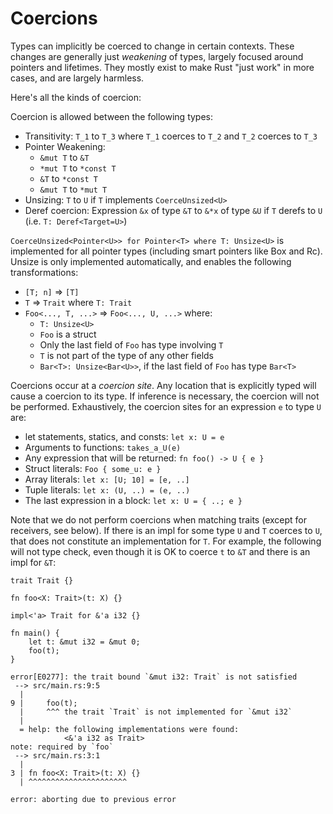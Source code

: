 # Coercions

Types can implicitly be coerced to change in certain contexts. These changes are
generally just *weakening* of types, largely focused around pointers and
lifetimes. They mostly exist to make Rust "just work" in more cases, and are
largely harmless.

Here's all the kinds of coercion:

Coercion is allowed between the following types:

* Transitivity: `T_1` to `T_3` where `T_1` coerces to `T_2` and `T_2` coerces to
  `T_3`
* Pointer Weakening:
    * `&mut T` to `&T`
    * `*mut T` to `*const T`
    * `&T` to `*const T`
    * `&mut T` to `*mut T`
* Unsizing: `T` to `U` if `T` implements `CoerceUnsized<U>`
* Deref coercion: Expression `&x` of type `&T` to `&*x` of type `&U` if `T` derefs to `U` (i.e. `T: Deref<Target=U>`)

`CoerceUnsized<Pointer<U>> for Pointer<T> where T: Unsize<U>` is implemented
for all pointer types (including smart pointers like Box and Rc). Unsize is
only implemented automatically, and enables the following transformations:

* `[T; n]` => `[T]`
* `T` => `Trait` where `T: Trait`
* `Foo<..., T, ...>` => `Foo<..., U, ...>` where:
    * `T: Unsize<U>`
    * `Foo` is a struct
    * Only the last field of `Foo` has type involving `T`
    * `T` is not part of the type of any other fields
    * `Bar<T>: Unsize<Bar<U>>`, if the last field of `Foo` has type `Bar<T>`

Coercions occur at a *coercion site*. Any location that is explicitly typed
will cause a coercion to its type. If inference is necessary, the coercion will
not be performed. Exhaustively, the coercion sites for an expression `e` to
type `U` are:

* let statements, statics, and consts: `let x: U = e`
* Arguments to functions: `takes_a_U(e)`
* Any expression that will be returned: `fn foo() -> U { e }`
* Struct literals: `Foo { some_u: e }`
* Array literals: `let x: [U; 10] = [e, ..]`
* Tuple literals: `let x: (U, ..) = (e, ..)`
* The last expression in a block: `let x: U = { ..; e }`

Note that we do not perform coercions when matching traits (except for
receivers, see below). If there is an impl for some type `U` and `T` coerces to
`U`, that does not constitute an implementation for `T`. For example, the
following will not type check, even though it is OK to coerce `t` to `&T` and
there is an impl for `&T`:

```rust,ignore
trait Trait {}

fn foo<X: Trait>(t: X) {}

impl<'a> Trait for &'a i32 {}

fn main() {
    let t: &mut i32 = &mut 0;
    foo(t);
}
```

```text
error[E0277]: the trait bound `&mut i32: Trait` is not satisfied
 --> src/main.rs:9:5
  |
9 |     foo(t);
  |     ^^^ the trait `Trait` is not implemented for `&mut i32`
  |
  = help: the following implementations were found:
            <&'a i32 as Trait>
note: required by `foo`
 --> src/main.rs:3:1
  |
3 | fn foo<X: Trait>(t: X) {}
  | ^^^^^^^^^^^^^^^^^^^^^^

error: aborting due to previous error
```
